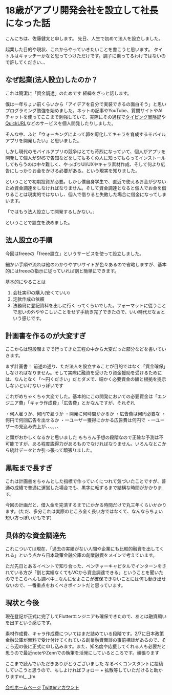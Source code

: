 # 18歳がアプリ開発会社を設立して社長になった話
こんにちは、佐藤健太と申します。
先日、人生で初めて法人を設立しました。

起業した目的や現状、これからやっていきたいことを書こうと思います。
タイトルはキャッチーかなと思ってつけただけです。調子に乗ってるわけではないので許してください、、

## なぜ起業(法人設立)したのか？
これは簡潔に「資金調達」のためです
経緯をざっと話します。

僕は一年ちょい前くらいから「アイデアを自分で実装できるの面白そう」と思いプログラミング勉強を始めました。ネットの記事やYouTube、質問サイトやAIチャットを使ってここまで勉強していて、実際にその過程で[タイピング冒険記](https://typing-adventure.com/)や[QuickURL](https://quick-url-b0462.web.app/)などのサービスを個人開発したりしました。

そんな中、ふと「ウォーキングによって卵を孵化してキャラを育成するモバイルアプリを開発したい」と思いました。

しかし現代のモバイルアプリの競争はとても苛烈になっていて、個人がアプリを開発して個人がSNSで告知などをしても多くの人に知ってもらってインストールしてもらうのは中々難しく、やっぱりUI/UXやキャラ素材作成、そして何より広告にしっかりお金をかける必要がある。という現実を知りました。

ということで初期投資が必要。しかし僕自身学生で、直近で使えるお金が少ないため資金調達をしなければなりません。そして資金調達となると個人でお金を借りることは現実的ではないし、個人で借りると失敗した場合に借金になってしまいます。

「ではもう法人設立して開発するしかない。」

ということで設立を決めました。

## 法人設立の手順
今回はfreeeの「freee設立」というサービスを使って設立しました。

細かい手順や流れは他のわかりやすいサイトが色々あるので省略しますが、基本的にはfreeeの指示に従っていれば割と簡単にできます。

基本的にやることは
1. 会社実印の購入(安くていい)
2. 定款作成の依頼
3. 法務局に登記資料を出しに行く
ってくらいでした。フォーマットに従うことで思いの外ややこしいことをせず手続き完了できたので、いい時代だなぁという感じです。

## 計画書を作るのが大変すぎ
ここからは現段階までで行ってきた工程の中から大変だった部分などを書いていきます。

まず計画書！
前述の通り、ただ法人を設立することが目的ではなく「資金確保」しなければなりません。そして実際に融資を受けたり資金援助を受けるためには、なんとなく「〜円ください」だとダメで、細かく必要資金の額と根拠を提示しないといけないっぽいです

これがめちゃくちゃ大変でした。基本的にこの開発においての必要資金は「エンジニア費」「キャラ作成費」「広告費」とかなんですが、それぞれ

・何人雇うか、何円で雇うか
・開発に何時間かかるか
・広告費は何円必要な
・何円で何回広告を出せるか
・一ユーザー獲得にかかる広告費は何円で
・一ユーザーの見込み売上が、、、、、、

と頭がおかしくなるかと思いました
もちろん予想の段階なので正確な予測は不可能ですが、ある程度説得力があるものでなければなりません。いろんなとこから統計データとか引っ張って頑張りました。

## 黒転まで長すぎ
これは計画書をちゃんとした指標で作っていくにつれて気づいたことですが、普通の成績で普通に運営した場合でも、黒字に転ずるまで結構な時間がかかります。

今回の計画だと、借入金を完済するまでにかかる時間だけで丸三年くらいかかります。(ただ、多分これは実際のところ全く長い方ではなくて、なんならちょい短い方っぽいかもです)

## 具体的な資金調達先
これについては現在、「過去の実績がない人間や企業にも比較的融資を出してくれる」という点から日本政策金融公庫の創業融資をメインで考えています。

ただ先日とあるイベントで知り合った、ベンチャーキャピタルでインターンをされている方が「割と実績なくてもVCから資金調達できる」ということを聞いたのでそこらへんも調べ中...なんにせよここが確保できないことには何も動き出せないので、一番重点をおくべきポイントだと思っています。

## 現状と今後
現在登記が正式に完了してFlutterエンジニアも確保できたので、あとは融資願いを出すという感じです。

素材作成費、キャラ作成費についてはまだ詰めている段階です。2/7に日本政策金融公庫が無料で受け付けてくれている創業融資面談の事前相談があるので、そこら辺の後に正式に申し込みます。また、知名度や応援してくれる人も必要だと思うので最近noteやZennでの執筆を活発にしているところです。頑張ります

ここまで読んでいただきありがとうございました
なるべくコンスタントに投稿していこうと思うので、もしよければフォロー + 拡散等していただけると助かりますm(_ _)m

[会社ホームページ](https://www.picmo.co.jp/)
[Twitterアカウント](https://twitter.com/kenta_sato_05)